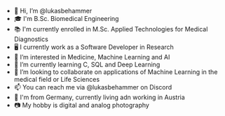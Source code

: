 - 👋 Hi, I’m @lukasbehammer
- 🎓 I'm B.Sc. Biomedical Engineering
- 📚 I'm currently enrolled in M.Sc. Applied Technologies for Medical Diagnostics
- 🖥️ I currently work as a Software Developer in Research
- 👀 I’m interested in Medicine, Machine Learning and AI
- 🌱 I’m currently learning C, SQL and Deep Learning
- 💞️ I’m looking to collaborate on applications of Machine Learning in the medical field or Life Sciences
- 📫 You can reach me via @lukasbehammer on Discord
- 📌 I'm from Germany, currently living adn working in Austria
- 📷 My hobby is digital and analog photography

<!---
lukasbehammer/lukasbehammer is a ✨ special ✨ repository because its `README.md` (this file) appears on your GitHub profile.
You can click the Preview link to take a look at your changes.
--->
